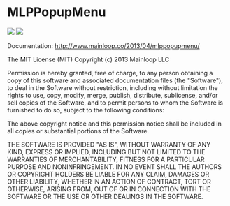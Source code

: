 MLPPopupMenu
============


![](https://github.com/mainloopsoft/MLPPopupMenu/blob/master/screenshot1.png)
![](https://github.com/mainloopsoft/MLPPopupMenu/blob/master/screenshot2.png)

Documentation: http://www.mainloop.co/2013/04/mlppopupmenu/

The MIT License (MIT)
Copyright (c) 2013 Mainloop LLC

Permission is hereby granted, free of charge, to any person obtaining a copy of this software and associated documentation files (the "Software"), to deal in the Software without restriction, including without limitation the rights to use, copy, modify, merge, publish, distribute, sublicense, and/or sell copies of the Software, and to permit persons to whom the Software is furnished to do so, subject to the following conditions:

The above copyright notice and this permission notice shall be included in all copies or substantial portions of the Software.

THE SOFTWARE IS PROVIDED "AS IS", WITHOUT WARRANTY OF ANY KIND, EXPRESS OR IMPLIED, INCLUDING BUT NOT LIMITED TO THE WARRANTIES OF MERCHANTABILITY, FITNESS FOR A PARTICULAR PURPOSE AND NONINFRINGEMENT. IN NO EVENT SHALL THE AUTHORS OR COPYRIGHT HOLDERS BE LIABLE FOR ANY CLAIM, DAMAGES OR OTHER LIABILITY, WHETHER IN AN ACTION OF CONTRACT, TORT OR OTHERWISE, ARISING FROM, OUT OF OR IN CONNECTION WITH THE SOFTWARE OR THE USE OR OTHER DEALINGS IN THE SOFTWARE.